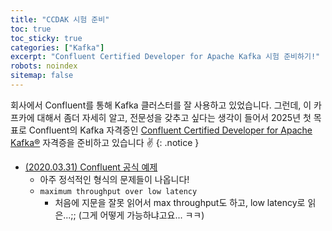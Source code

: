 ```yaml
---
title: "CCDAK 시험 준비"
toc: true
toc_sticky: true
categories: ["Kafka"]
excerpt: "Confluent Certified Developer for Apache Kafka 시험 준비하기!"
robots: noindex
sitemap: false
---
```


회사에서 Confluent를 통해 Kafka 클러스터를 잘 사용하고 있었습니다. 그런데, 이 카프카에 대해서 좀더 자세히 알고, 전문성을 갖추고 싶다는 생각이 들어서 2025년 첫 목표로 Confluent의 Kafka 자격증인 [Confluent Certified Developer for Apache Kafka®](https://training.confluent.io/examdetail/confluent-dev) 자격증을 준비하고 있습니다 ✌️
{: .notice }

- [(2020.03.31) Confluent 공식 예제](https://assets.confluent.io/m/1eb934ef619a0ccc/original/20200331-Developer_Certification_Sample_Questions.pdf)
  - 아주 정석적인 형식의 문제들이 나옵니다!
  - `maximum throughput over low latency`
    - 처음에 지문을 잘못 읽어서 max throughput도 하고, low latency로 읽은...;; (그게 어떻게 가능하냐고요... ㅋㅋ)
